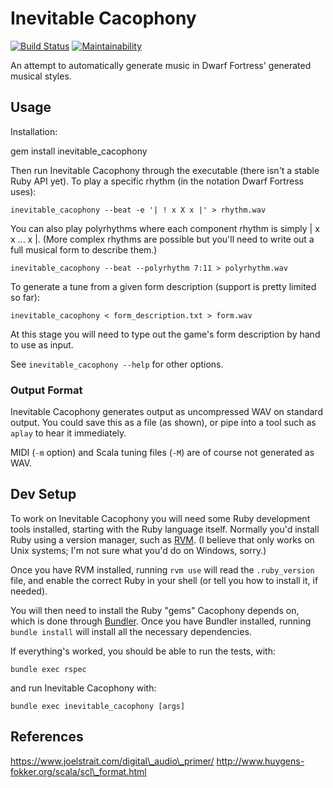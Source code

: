 # Inevitable Cacophony

[![Build Status](https://travis-ci.com/isikyus/inevitable-cacophony.svg?branch=master)](https://travis-ci.com/isikyus/inevitable-cacophony)
[![Maintainability](https://api.codeclimate.com/v1/badges/61518f6cf2152aa336d9/maintainability)](https://codeclimate.com/github/isikyus/inevitable-cacophony/maintainability)

An attempt to automatically generate music in Dwarf Fortress' generated musical styles.

## Usage

Installation:

  gem install inevitable_cacophony

Then run Inevitable Cacophony through the executable (there isn't a stable
Ruby API yet).
To play a specific rhythm (in the notation Dwarf Fortress uses):

	inevitable_cacophony --beat -e '| ! x X x |' > rhythm.wav


You can also play polyrhythms where each component rhythm is simply | x x ... x |.
(More complex rhythms are possible but you'll need to write out a full musical form to describe them.)

	inevitable_cacophony --beat --polyrhythm 7:11 > polyrhythm.wav


To generate a tune from a given form description (support is pretty limited so far):

	inevitable_cacophony < form_description.txt > form.wav

At this stage you will need to type out the game's form description by hand to use as input.

See `inevitable_cacophony --help` for other options.

### Output Format

Inevitable Cacophony generates output as uncompressed WAV on standard output.
You could save this as a file (as shown), or pipe into a tool such as `aplay`
to hear it immediately.

MIDI (`-m` option) and Scala tuning files (`-M`) are of course not generated as WAV.

## Dev Setup

To work on Inevitable Cacophony you will need some Ruby development tools installed,
starting with the Ruby language itself. Normally you'd install Ruby using a version manager,
such as [RVM](https://rvm.io/rvm/basics). (I believe that only works on Unix systems;
I'm not sure what you'd do on Windows, sorry.)

Once you have RVM installed, running `rvm use` will read the `.ruby_version` file,
and enable the correct Ruby in your shell (or tell you how to install it, if needed).

You will then need to install the Ruby "gems" Cacophony depends on, which is done through
[Bundler](https://bundler.io/#getting-started). Once you have Bundler installed,
running `bundle install` will install all the necessary dependencies.

If everything's worked, you should be able to run the tests, with:

	bundle exec rspec

and run Inevitable Cacophony with:

	bundle exec inevitable_cacophony [args]

## References

https://www.joelstrait.com/digital\_audio\_primer/
http://www.huygens-fokker.org/scala/scl\_format.html
